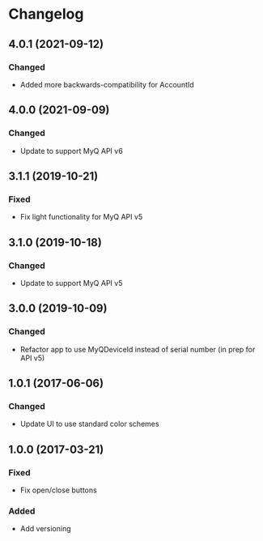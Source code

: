 # Changelog

## 4.0.1 (2021-09-12)

### Changed
 - Added more backwards-compatibility for AccountId

## 4.0.0 (2021-09-09)

### Changed
 - Update to support MyQ API v6

## 3.1.1 (2019-10-21)

### Fixed
 - Fix light functionality for MyQ API v5

## 3.1.0 (2019-10-18)

### Changed
 - Update to support MyQ API v5

## 3.0.0 (2019-10-09)

### Changed
 - Refactor app to use MyQDeviceId instead of serial number (in prep for API v5)


 ## 1.0.1 (2017-06-06)

### Changed
 - Update UI to use standard color schemes

## 1.0.0 (2017-03-21)

### Fixed
 - Fix open/close buttons

### Added
 - Add versioning